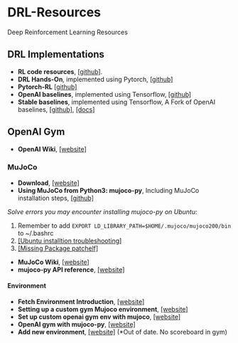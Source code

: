 # DRL-Resources
Deep Reinforcement Learning Resources

## DRL Implementations
- **RL code resources**, [[github]](https://github.com/TheMTank/RL-code-resources).
- **DRL Hands-On**, implemented using Pytorch, [[github]](https://github.com/PacktPublishing/Deep-Reinforcement-Learning-Hands-On)
- **Pytorch-RL** [[github]](https://github.com/Psyche-mia/pytorch-rl)
- **OpenAI baselines**, implemented using Tensorflow, [[github]](https://github.com/openai/baselines)
- **Stable baselines**, implemented using Tensorflow, A Fork of OpenAI baselines, [[github]](https://github.com/hill-a/stable-baselines), [[docs]](https://stable-baselines.readthedocs.io/en/master/guide/install.html)

## OpenAI Gym

- **OpenAI Wiki**, [[website]](https://github.com/openai/gym/wiki/Environments)

### MuJoCo
- **Download**, [[website]](http://www.mujoco.org/)
- **Using MuJoCo from Python3: mujoco-py**, Including MuJoCo installation steps, [[github]](https://github.com/openai/mujoco-py)

*Solve errors you may encounter installing mujoco-py on Ubuntu:* 
1. Remember to add ```EXPORT LD_LIBRARY_PATH=$HOME/.mujoco/mujoco200/bin``` to ~/.bashrc
2. [[Ubuntu installtion troubleshooting]](https://github.com/openai/mujoco-py) 
3. [[Missing Package patchelf]](https://github.com/openai/mujoco-py/issues/147)

- **MuJoCo Wiki**, [[website]](http://mujoco.org/book/index.html)
- **mujoco-py API reference**, [[website]](https://openai.github.io/mujoco-py/build/html/reference.html#mjsim-basic-simulation)

#### Environment
- **Fetch Environment Introduction**, [[website]](https://openai.com/blog/ingredients-for-robotics-research/)
- **Setting up a custom gym Mujoco environment**, [[website]](https://www.andrewszot.com/blog/machine_learning/reinforcement_learning/gym_with_mujoco)
- **Set up custom openai gym env with mujoco**, [[website]](http://deepwater.xin/wp-content/uploads/2019/02/set%20up%20custom%20openai%20gym%20env%20with%20mujoco.html)
- **OpenAI gym with mujoco-py**, [[website]](https://gemst1.github.io/1-OpenaiGym-mujoco-py)
- **Add new environment**, [[website]](https://github.com/openai/gym/wiki/Environments) (*Out of date. No scoreboard in gym)
